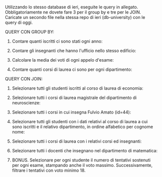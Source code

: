 Utilizzando lo stesso database di ieri, eseguite le query in allegato. Obbligatoriamente ne dovete fare 3 per il group by e tre per le JOIN.
Caricate un secondo file nella stessa repo di ieri (db-university) con le query di oggi.


QUERY CON GROUP BY:
1. Contare quanti iscritti ci sono stati ogni anno:


2. Contare gli insegnanti che hanno l'ufficio nello stesso edificio:


3. Calcolare la media dei voti di ogni appelo d'esame:


4. Contare quanti corsi di laurea ci sono per ogni dipartimento:


QUERY CON JOIN:
1. Selezionare tutti gli studenti iscritti al corso di laurea di economia:


2. Selezionare tutti i corsi di laurea magistrale del dipartimento di neuroscienze:


3. Selezionare tutti i corsi in cui insegna Fulvio Amato (id=44):


4. Selezionare tutti gli studenti con i dati relativi al corso di laurea a cui sono iscritti e il relativo dipartimento, in ordine alfabetico per cognome  nome:



5. Selezionare tutti i corsi di laurea con i relativi corsi ed insegnanti:


6. Selezionare tutti i docenti che insegnano nel dipartimento di matematica:


7. BONUS. Selezionare per ogni studente il numero di tentativi sostenuti per ogni esame, stampando anche il voto massimo. Successivamente, filtrare i tentativi con voto minimo 18.
